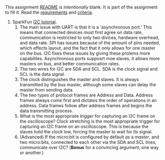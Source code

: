This assignment [README](README.md) is _intentionally_ blank. It is part of the assignment to fill it. Read the [requirements](requirements.md) and [criteria](criteria.md).
 
 
 1. SparkFun [I2C tutorial](https://learn.sparkfun.com/tutorials/i2c).
      1. The main issue with UART is that it is a 'asynchronous port.' This means that connected devices must first agree on data rate, communication is restricted to only two divices, hardware overhead, and data rate. SPI has issues because of the amount of pins needed, which effects layout, and the fact that it only allows for one master on the bus. I2C fixes these issues by giving these prolems more capabilites. Asynchronous ports supposrt moe slaves, it allows more masters on bus, and better communication rates. 
      2. The two wires for I2C are SDA and SCL. SDA is the clock signal and SCL is the data signal.
      3. The clock distinguishes the master and slaves. It is always transmitted by the bus master, although some slaves can delay the master from sending data.
      4. The two types of protocol frames are Address and Data. Address frames always come first and dictates the order of operations in an address. Data frames follow after address frames and begins the data transmitting process. 
      5. What is the most appropriate _trigger_ for capturing an I2C frame on the oscilloscope? Clock stretching is the most appropriate trigger for capturing an I2C frame on an oscilloscope. This is because the slaves hold the clock low, forcing the master to wait for its signal. 
      6. (Advanced) If the micro:bit is configured by default as a _master_, and two micro:bits, connected to each other via the SDA and SCL lines, communicate over I2C? (**Bonus** for a convincing argument, one way or another.)
